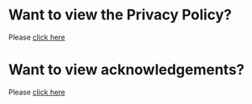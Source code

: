 # Want to view the Privacy Policy?
Please [click here](./privacy.md)

# Want to view acknowledgements?
Please [click here](./acknowledgements.md)